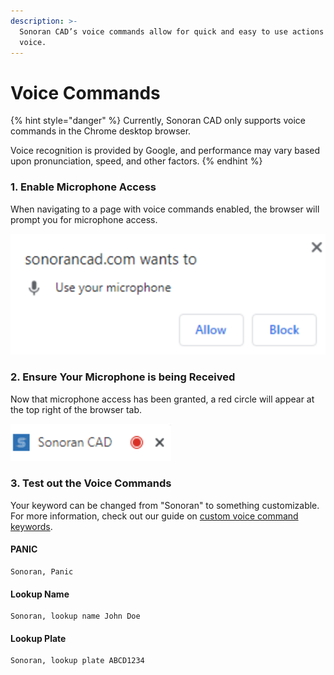 ```yaml
---
description: >-
  Sonoran CAD’s voice commands allow for quick and easy to use actions via
  voice.
---
```


# Voice Commands

{% hint style="danger" %}
Currently, Sonoran CAD only supports voice commands in the Chrome desktop browser. 

Voice recognition is provided by Google, and performance may vary based upon pronunciation, speed, and other factors.
{% endhint %}

### 1. Enable Microphone Access

When navigating to a page with voice commands enabled, the browser will prompt you for microphone access.

![Enable microphone access](../../.gitbook/assets/voice_allow.PNG)

### 2. Ensure Your Microphone is being Received

Now that microphone access has been granted, a red circle will appear at the top right of the browser tab.

![A red, blinking light appears in the browser tab](../../.gitbook/assets/voice_red.PNG)

### 3. Test out the Voice Commands

Your keyword can be changed from "Sonoran" to something customizable. For more information, check out our guide on [custom voice command keywords](../customization/community-branding-and-info.md).

#### PANIC

```text
Sonoran, Panic
```

#### Lookup Name

```text
Sonoran, lookup name John Doe
```

#### Lookup Plate

```text
Sonoran, lookup plate ABCD1234
```



